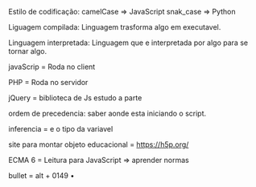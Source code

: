 Estilo de codificação: camelCase => JavaScript
                       snak_case => Python

Liguagem compilada: Linguagem trasforma algo em executavel.

Linguagem interpretada: Linguagem que e interpretada por algo para se tornar algo.

javaScrip = Roda no client

PHP = Roda no servidor

jQuery = biblioteca de Js estudo a parte

ordem de precedencia: saber aonde esta iniciando o script.

inferencia = e o tipo da variavel 

site para montar objeto educacional = https://h5p.org/

ECMA 6 = Leitura para JavaScript => aprender normas

bullet = alt + 0149 •